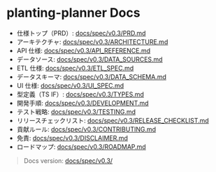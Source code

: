# planting-planner Docs

- 仕様トップ（PRD）: [docs/spec/v0.3/PRD.md](./spec/v0.3/PRD.md)
- アーキテクチャ: [docs/spec/v0.3/ARCHITECTURE.md](./spec/v0.3/ARCHITECTURE.md)
- API 仕様: [docs/spec/v0.3/API_REFERENCE.md](./spec/v0.3/API_REFERENCE.md)
- データソース: [docs/spec/v0.3/DATA_SOURCES.md](./spec/v0.3/DATA_SOURCES.md)
- ETL 仕様: [docs/spec/v0.3/ETL_SPEC.md](./spec/v0.3/ETL_SPEC.md)
- データスキーマ: [docs/spec/v0.3/DATA_SCHEMA.md](./spec/v0.3/DATA_SCHEMA.md)
- UI 仕様: [docs/spec/v0.3/UI_SPEC.md](./spec/v0.3/UI_SPEC.md)
- 型定義（TS IF）: [docs/spec/v0.3/TYPES.md](./spec/v0.3/TYPES.md)
- 開発手順: [docs/spec/v0.3/DEVELOPMENT.md](./spec/v0.3/DEVELOPMENT.md)
- テスト戦略: [docs/spec/v0.3/TESTING.md](./spec/v0.3/TESTING.md)
- リリースチェックリスト: [docs/spec/v0.3/RELEASE_CHECKLIST.md](./spec/v0.3/RELEASE_CHECKLIST.md)
- 貢献ルール: [docs/spec/v0.3/CONTRIBUTING.md](./spec/v0.3/CONTRIBUTING.md)
- 免責: [docs/spec/v0.3/DISCLAIMER.md](./spec/v0.3/DISCLAIMER.md)
- ロードマップ: [docs/spec/v0.3/ROADMAP.md](./spec/v0.3/ROADMAP.md)

> Docs version: [docs/spec/v0.3/](./spec/v0.3/)
